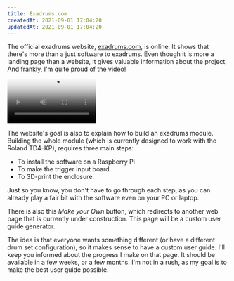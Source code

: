 ```yaml
---
title: Exadrums.com
createdAt: 2021-09-01 17:04:20
updatedAt: 2021-09-01 17:04:20
---
```


The official exadrums website, [exadrums.com](https://exadrums.com), is online.
It shows that there's more than a just software to exadrums.
Even though it is more a landing page than a website, it gives valuable information about the project.
And frankly, I'm quite proud of the video!

<div class="columns">
    <div class="column has-text-centered is-centered">
        <video controls="" playsinline loop style="max-width: 40%;" poster="/images/exadrums-dot-com/hero_img.jpg">
            <source src="https://freewebmaster.fr/exadrums.com/assets/exadrums_hero_video.mp4" type="video/mp4">
            <source src="https://freewebmaster.fr/exadrums.com/assets/exadrums_hero_video.webm" type="video/webm">
            <source src="https://freewebmaster.fr/exadrums.com/assets/exadrums_hero_video.ogv" type="video/ogg"> 
            Your browser does not support the video tag.
        </video>
    </div>
</div>

<!--more-->

The website's goal is also to explain how to build an exadrums module.
Building the whole module (which is currently designed to work with the Roland TD4-KP), requires three main steps:

- To install the software on a Raspberry Pi
- To make the trigger input board.
- To 3D-print the enclosure.

Just so you know, you don't have to go through each step, as you can already play a fair bit with the software even on your PC or laptop.

There is also this _Make your Own_ button, which redirects to another web page that is currently under construction.
This page will be a custom user guide generator.

The idea is that everyone wants something different (or have a different drum set configuration), so it makes sense to have a custom user guide.
I'll keep you informed about the progress I make on that page.
It should be available in a few weeks, or a few months.
I'm not in a rush, as my goal is to make the best user guide possible.
